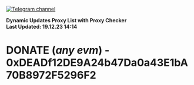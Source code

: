 [![Telegram channel](https://img.shields.io/endpoint?url=https://runkit.io/damiankrawczyk/telegram-badge/branches/master?url=https://t.me/n4z4v0d)](https://t.me/n4z4v0d) 

**Dynamic Updates Proxy List with Proxy Checker**  
**Last Updated: 19.12.23 14:14**

# DONATE (_any evm_) - 0xDEADf12DE9A24b47Da0a43E1bA70B8972F5296F2
